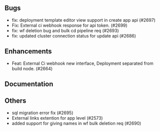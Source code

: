 ## Bugs
- fix: deployment template editor view support in create app api (#2697)
- Fix:  External ci webhook response for api token. (#2699)
- fix: wf deletion bug and bulk cd pipeline req (#2693)
- fix: updated cluster connection status for update api (#2686)
## Enhancements
- Feat: External Ci webhook new interface, Deployment separated from build node. (#2664)
## Documentation
## Others
- sql migration error fix (#2695)
- External links extention for app level  (#2573)
- added support for giving names in wf bulk deletion req (#2690)
